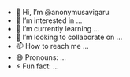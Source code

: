 - 👋 Hi, I’m @anonymusavigaru
- 👀 I’m interested in ...
- 🌱 I’m currently learning ...
- 💞️ I’m looking to collaborate on ...
- 📫 How to reach me ...
- 😄 Pronouns: ...
- ⚡ Fun fact: ...

<!---
anonymusavigaru/anonymusavigaru is a ✨ special ✨ repository because its `README.md` (this file) appears on your GitHub profile.
You can click the Preview link to take a look at your changes.
--->
